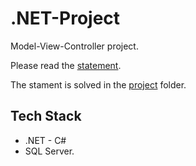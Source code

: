 # .NET-Project

Model-View-Controller project.

Please read the [statement](./Proyecto_NET.pdf).

The stament is solved in the [project](./Proyecto) folder.

## Tech Stack
- .NET - C#
- SQL Server.
